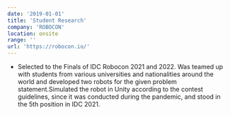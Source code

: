 ```yaml
---
date: '2019-01-01'
title: 'Student Research'
company: 'ROBOCON'
location: onsite
range: ''
url: 'https://robocon.io/'
---
```


- Selected to the Finals of IDC Robocon 2021 and 2022. Was teamed up with students from various universities and nationalities around the world and developed two robots for the given problem statement.Simulated the robot in Unity according to the contest guidelines, since it was conducted during the pandemic, and stood in the 5th position in IDC 2021.
